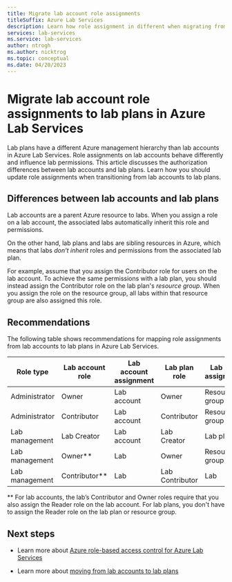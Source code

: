 ```yaml
---
title: Migrate lab account role assignments
titleSuffix: Azure Lab Services
description: Learn how role assignment in different when migrating from lab accounts to lab plans in Azure Lab Services.
services: lab-services
ms.service: lab-services
author: ntrogh
ms.author: nicktrog
ms.topic: conceptual
ms.date: 04/20/2023
---
```


# Migrate lab account role assignments to lab plans in Azure Lab Services

Lab plans have a different Azure management hierarchy than lab accounts in Azure Lab Services. Role assignments on lab accounts behave differently and influence lab permissions. This article discusses the authorization differences between lab accounts and lab plans. Learn how you should update role assignments when transitioning from lab accounts to lab plans.

## Differences between lab accounts and lab plans

Lab accounts are a parent Azure resource to labs. When you assign a role on a lab account, the associated labs automatically inherit this role and permissions. 

On the other hand, lab plans and labs are sibling resources in Azure, which means that labs *don’t inherit* roles and permissions from the associated lab plan.

For example, assume that you assign the Contributor role for users on the lab account. To achieve the same permissions with a lab plan, you should instead assign the Contributor role on the lab plan's *resource group*. When you assign the role on the resource group, all labs within that resource group are also assigned this role.

## Recommendations

The following table shows recommendations for mapping role assignments from lab accounts to lab plans in Azure Lab Services.

| Role type | Lab account role | Lab account assignment | Lab plan role | Lab plan assignment |
| --------- | ---------------- | ---------------------- | ------------- | ------------------- |
| Administrator | Owner | Lab account | Owner | Resource group |
| Administrator | Contributor | Lab account | Contributor | Resource group |
| Lab management | Lab Creator | Lab account | Lab Creator | Lab plan |
| Lab management | Owner** | Lab | Owner | Resource group or lab |
| Lab management | Contributor** | Lab | Lab Contributor | Lab |

** For lab accounts, the lab’s Contributor and Owner roles require that you also assign the Reader role on the lab account. For lab plans, you don't have to assign the Reader role on the lab plan or resource group.

## Next steps

- Learn more about [Azure role-based access control for Azure Lab Services](./concept-lab-services-role-based-access-control.md)

- Learn more about [moving from lab accounts to lab plans](./migrate-to-2022-update.md)
